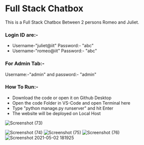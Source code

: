 # Full Stack Chatbox 
This is  a Full Stack Chatbox Between 2 persons Romeo and Juliet.
<br><h3 >Login ID are:-</h3>
- Username-"juliet@iit" Password:- "abc"
- Username-"romeo@iit" Password:- "abc"
<h3>For Admin Tab:-</h3>
Username:-"admin" and password:- "admin"
<br><h3>How To Run:-</h3>

* Download the code or open it on Github Desktop
* Open the code Folder in VS-Code and open Terminal here
* Type "python manage.py runserver" and hit Enter
* The website will be deployed on Local Host

![Screenshot (73)](https://user-images.githubusercontent.com/69843921/116813584-ff6e3980-ab71-11eb-8d7d-fb83a816edd7.png)

![Screenshot (74)](https://user-images.githubusercontent.com/69843921/116813592-0bf29200-ab72-11eb-80a7-c92dfa710a22.png)
![Screenshot (75)](https://user-images.githubusercontent.com/69843921/116813593-0d23bf00-ab72-11eb-903f-ebfee6c2c178.png)
![Screenshot (76)](https://user-images.githubusercontent.com/69843921/116813595-0e54ec00-ab72-11eb-8c8f-1bf34f81ab08.png)
![Screenshot 2021-05-02 181925](https://user-images.githubusercontent.com/69843921/116813786-2b3def00-ab73-11eb-8d5d-b2708da2d1b2.jpg)

